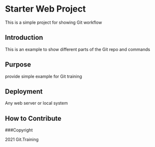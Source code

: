 # Starter Web Project


This is a simple project for showing Git workflow

## Introduction
This is an example to show different parts of the Git repo and commands
## Purpose
provide simple example for Git training
## Deployment
Any web server or local system
## How to Contribute

###Copyright

2021 Git.Training
